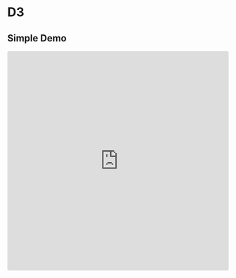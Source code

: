 # D3

## Simple Demo

<iframe src="https://codesandbox.io/embed/react-d3-demo-01uvnr?fontsize=14&hidenavigation=1&theme=dark&view=preview" style="width:100%; height:500px; border:0; border-radius: 4px; overflow:hidden;" title="react-sc-sidebar" allow="accelerometer; ambient-light-sensor; camera; encrypted-media; geolocation; gyroscope; hid; microphone; midi; payment; usb; vr; xr-spatial-tracking" sandbox="allow-forms allow-modals allow-popups allow-presentation allow-same-origin allow-scripts" ></iframe>

